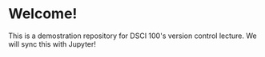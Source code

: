 # Welcome!
This is a demostration repository for DSCI 100's version control lecture. We will sync this with Jupyter!
